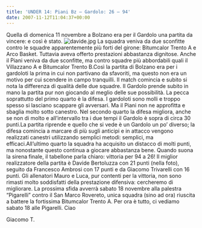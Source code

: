 ```yaml
---
title: 'UNDER 14: Piani Bz – Gardolo: 26 – 94'
date: 2007-11-12T11:04:37+00:00
---
```

Quella di domenica 11 novembre a Bolzano era per il Gardolo una partita da vincere: e così è stato. ![davide.jpg](http://www.basketgardolo.it/wp-content/uploads/2007/11/davide.jpg) La squadra veniva da due sconfitte contro le squadre apparentemente più forti del girone: Bitumcalor Trento A e Arco Basket. Tuttavia aveva offerto prestazioni abbastanza dignitose. Anche il Piani veniva da due sconfitte, ma contro squadre più abbordabili quali il Villazzano A e Bitumcalor Trento B.Così la partita di Bolzano era per i gardoloti la prima in cui non partivano da sfavoriti, ma questo non era un motivo per cui scendere in campo tranquilli.  Il match comincia e subito si nota la differenza di qualità delle due squadre. Il Gardolo prende subito in mano la partita pur non giocando al meglio delle sue possibilità. La pecca soprattutto del primo quarto è la difesa. I gardoloti sono molli e troppo spesso si lasciano scappare gli avversari. Ma il Piani non ne approfitta e sbaglia molto sotto canestro. Nel secondo quarto la difesa migliora, anche se non di molto e all’intervallo tra i due tempi il Gardolo è sopra di circa 30 punti.La partita riprende e quello che si vede è un Gardolo un po’ diverso; la difesa comincia a marcare di più sugli anticipi e in attacco vengono realizzati canestri utilizzando semplici metodi: semplici, ma efficaci.All’ultimo quarto la squadra ha acquisito un distacco di molti punti, ma nonostante questo continua a giocare abbastanza bene. Quando suona la sirena finale, il tabellone parla chiaro: vittoria per 94 a 26! Il miglior realizzatore della partita è Davide Bertoluzza con 21 punti (nella foto), seguito da Francesco Ambrosi con 17 punti e da Giacomo Trivarelli con 16 punti. Gli allenatori Mauro e Luca, pur contenti per la vittoria, non sono rimasti molto soddisfatti della prestazione difensiva: cercheremo di migliorare. La prossima sfida avverrà sabato 18 novembre alla palestra “Pigarelli” contro il San Marco Rovereto, unica squadra (sino ad ora) riuscita a battere la fortissima Bitumcalor Trento A. Per ora è tutto, ci vediamo sabato 18 alle Pigarelli. Ciao

Giacomo T.